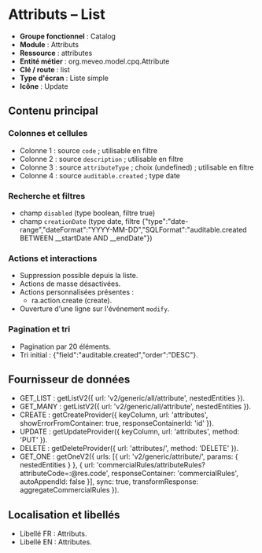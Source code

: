 # Attributs – List

- **Groupe fonctionnel** : Catalog
- **Module** : Attributs
- **Ressource** : attributes
- **Entité métier** : org.meveo.model.cpq.Attribute
- **Clé / route** : list
- **Type d'écran** : Liste simple
- **Icône** : Update

## Contenu principal
### Colonnes et cellules
- Colonne 1 : source `code` ; utilisable en filtre
- Colonne 2 : source `description` ; utilisable en filtre
- Colonne 3 : source `attributeType` ; choix (undefined) ; utilisable en filtre
- Colonne 4 : source `auditable.created` ; type date

### Recherche et filtres
- champ `disabled` (type boolean, filtre true)
- champ `creationDate` (type date, filtre {"type":"date-range","dateFormat":"YYYY-MM-DD","SQLFormat":"auditable.created BETWEEN __startDate AND __endDate"})

### Actions et interactions
- Suppression possible depuis la liste.
- Actions de masse désactivées.
- Actions personnalisées présentes :
  - ra.action.create (create).
- Ouverture d'une ligne sur l'événement `modify`.

### Pagination et tri
- Pagination par 20 éléments.
- Tri initial : {"field":"auditable.created","order":"DESC"}.

## Fournisseur de données
- GET_LIST : getListV2({
  url: 'v2/generic/all/attribute',
  nestedEntities
}).
- GET_MANY : getListV2({
  url: 'v2/generic/all/attribute',
  nestedEntities
}).
- CREATE : getCreateProvider({
  keyColumn,
  url: 'attributes',
  showErrorFromContainer: true,
  responseContainerId: 'id'
}).
- UPDATE : getUpdateProvider({
  keyColumn,
  url: 'attributes',
  method: 'PUT'
}).
- DELETE : getDeleteProvider({
  url: 'attributes/',
  method: 'DELETE'
}).
- GET_ONE : getOneV2({
  urls: [{
    url: 'v2/generic/attribute/',
    params: {
      nestedEntities
    }
  }, {
    url: 'commercialRules/attributeRules?attributeCode=:@res.code',
    responseContainer: 'commercialRules',
    autoAppendId: false
  }],
  sync: true,
  transformResponse: aggregateCommercialRules
}).

## Localisation et libellés
- Libellé FR : Attributs.
- Libellé EN : Attributes.